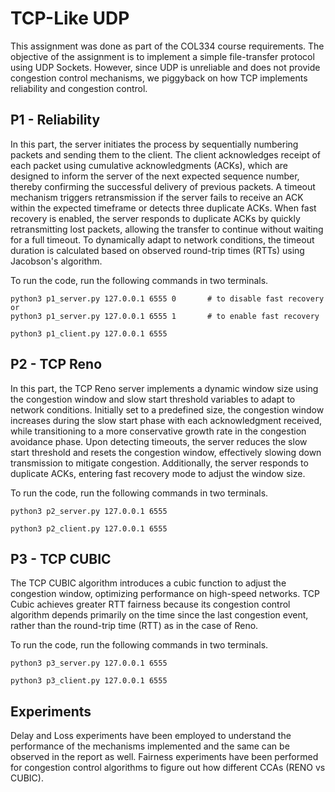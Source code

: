 # TCP-Like UDP

This assignment was done as part of the COL334 course requirements. The objective of the assignment is to implement a simple file-transfer protocol using UDP Sockets. However, since UDP is unreliable and does not provide congestion control mechanisms, we piggyback on how TCP implements reliability and congestion control.

## P1 - Reliability

In this part, the server initiates the process by sequentially numbering packets and sending them to the client.
The client acknowledges receipt of each packet using cumulative acknowledgments (ACKs), which are
designed to inform the server of the next expected sequence number, thereby confirming the successful
delivery of previous packets. A timeout mechanism triggers retransmission if the server fails to receive
an ACK within the expected timeframe or detects three duplicate ACKs. When fast recovery is enabled,
the server responds to duplicate ACKs by quickly retransmitting lost packets, allowing the transfer to
continue without waiting for a full timeout. To dynamically adapt to network conditions, the timeout
duration is calculated based on observed round-trip times (RTTs) using Jacobson's algorithm.

To run the code, run the following commands in two terminals.

```
python3 p1_server.py 127.0.0.1 6555 0       # to disable fast recovery
or
python3 p1_server.py 127.0.0.1 6555 1       # to enable fast recovery
```

```
python3 p1_client.py 127.0.0.1 6555
```

## P2 - TCP Reno

In this part, the TCP Reno server implements a dynamic window size using the congestion window and slow start
threshold variables to adapt to network conditions. Initially set to a predefined size, the congestion
window increases during the slow start phase with each acknowledgment received, while transitioning to
a more conservative growth rate in the congestion avoidance phase. Upon detecting timeouts, the server
reduces the slow start threshold and resets the congestion window, effectively slowing down transmission
to mitigate congestion. Additionally, the server responds to duplicate ACKs, entering fast recovery mode
to adjust the window size.

To run the code, run the following commands in two terminals.

```
python3 p2_server.py 127.0.0.1 6555
```

```
python3 p2_client.py 127.0.0.1 6555
```

## P3 - TCP CUBIC

The TCP CUBIC algorithm introduces a cubic function to adjust the congestion window, optimizing performance on high-speed networks. TCP Cubic achieves greater RTT fairness because its congestion control algorithm depends primarily
on the time since the last congestion event, rather than the round-trip time (RTT) as in the case of Reno.

To run the code, run the following commands in two terminals.

```
python3 p3_server.py 127.0.0.1 6555
```

```
python3 p3_client.py 127.0.0.1 6555
```

## Experiments

Delay and Loss experiments have been employed to understand the performance of the mechanisms implemented and the same can be observed in the report as well. Fairness experiments have been performed for congestion control algorithms to figure out how different CCAs (RENO vs CUBIC).
